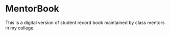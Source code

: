 # MentorBook
This is a digital version of student record book maintained by class mentors in my college.
